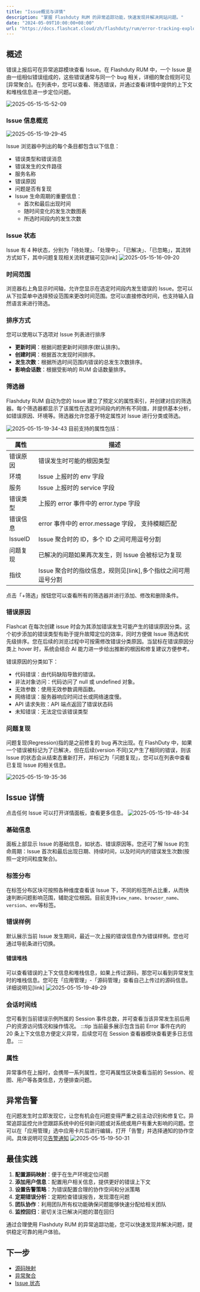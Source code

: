 ```yaml
---
title: "Issue概览与详情"
description: "掌握 Flashduty RUM 的异常追踪功能，快速发现并解决网站问题。"
date: "2024-05-09T10:00:00+08:00"
url: "https://docs.flashcat.cloud/zh/flashduty/rum/error-tracking-explorer"
---
```


## 概述

错误上报后可在异常追踪模块查看 Issue。在 Flashduty RUM 中，一个 Issue 是由一组相似错误组成的，这些错误通常与同一个 bug 相关，详细的聚合规则可见[异常聚合]。在列表中，您可以查看、筛选错误，并通过查看详情中提供的上下文和堆栈信息进一步定位问题。

![2025-05-15-15-52-09](https://docs-cdn.flashcat.cloud/imges/png/7eaffcd3d631d03ffb553f8956ff94ac.png)

### Issue 信息概览

![2025-05-15-19-29-45](https://docs-cdn.flashcat.cloud/imges/png/5fb33aa6b0283515ca9f2427ae4aff27.png)

Issue 浏览器中列出的每个条目都包含以下信息：

- 错误类型和错误消息
- 错误发生的文件路径
- 服务名称
- 错误原因
- 问题是否有复现
- Issue 生命周期的重要信息：
  - 首次和最后出现时间
  - 随时间变化的发生次数图表
  - 所选时间段内的发生次数

### Issue 状态

Issue 有 4 种状态，分别为「待处理」、「处理中」、「已解决」、「已忽略」，其流转方式如下，其中问题复现相关流转逻辑可见[link]
![2025-05-15-16-09-20](https://docs-cdn.flashcat.cloud/imges/png/d81cfab46793c24b044c8d87ef30402b.png)

### 时间范围

浏览器右上角显示时间轴，允许您显示在选定时间段内发生错误的 Issue。您可以从下拉菜单中选择预设范围来更改时间范围。您可以直接修改时间，也支持输入自然语言来进行筛选。

<!-- ![2025-05-15-19-33-18](https://docs-cdn.flashcat.cloud/imges/png/209a8a433ca5a2d5681865ff1e3c08f4.png) -->

### 排序方式

您可以使用以下选项对 Issue 列表进行排序

- **更新时间**：根据问题更新时间排序(默认排序)。
- **创建时间**：根据首次发现时间排序。
- **发生次数**：根据所选时间范围内错误的总发生次数排序。
- **影响会话数**：根据受影响的 RUM 会话数量排序。

### 筛选器

Flashduty RUM 自动为您的 Issue 建立了预定义的属性索引，并创建对应的筛选器。每个筛选器都显示了该属性在选定时间段内的所有不同值，并提供基本分析，如错误原因、环境等。筛选器允许您基于特定属性对 Issue 进行分类或筛选。

![2025-05-15-19-34-43](https://docs-cdn.flashcat.cloud/imges/png/718ff0527731fd89465a3a7e0fb7c7ea.png)
目前支持的属性包括：

| 属性     | 描述                                                          |
| -------- | ------------------------------------------------------------- |
| 错误原因 | 错误发生时可能的根因类型                                      |
| 环境     | Issue 上报时的 env 字段                                       |
| 服务     | Issue 上报时的 service 字段                                   |
| 错误类型 | 上报的 error 事件中的 error.type 字段                         |
| 错误信息 | error 事件中的 error.message 字段， 支持模糊匹配              |
| IssueID  | Issue 聚合时的 ID，多个 ID 之间可用逗号分割                   |
| 问题复现 | 已解决的问题如果再次发生，则 Issue 会被标记为复现             |
| 指纹     | Issue 聚合时的指纹信息，规则见[link],多个指纹之间可用逗号分割 |

点击「+筛选」按钮您可以查看所有的筛选器并进行添加、修改和删除条件。

### 错误原因

Flashcat 在每次创建 issue 时会为其添加错误发生可能产生的错误原因分类。这个初步添加的错误类型有助于提升故障定位的效率，同时方便做 Issue 筛选和优先级排序。您在后续的浏览过程中可按需修改错误分类原因。当鼠标在错误原因分类上 hover 时，系统会结合 AI 能力进一步给出推断的根因和修复建议方便参考。

<!-- ![2025-05-15-19-36-04](https://docs-cdn.flashcat.cloud/imges/png/24c6db8dd8d125edf81b7fba3d8d2f6b.png) -->

错误原因的分类如下：

- 代码错误：由代码缺陷导致的错误。
- 非法对象访问：代码访问了 null 或 undefined 对象。
- 无效参数：使用无效参数调用函数。
- 网络错误：服务器响应时间过长或网络速度慢。
- API 请求失败：API 端点返回了错误状态码
- 未知错误：无法定位该错误类型

### 问题复现

问题复现(Regression)指的是之前修复的 bug 再次出现。在 FlashDuty 中，如果一个错误被标记为了已解决，但在后续(version 不同)又产生了相同的错误，则该 Issue 的状态会从结束态重新打开，并标记为「问题复现」，您可以在列表中查看已复现 Issue 的相关信息。

![2025-05-15-19-35-36](https://docs-cdn.flashcat.cloud/imges/png/489e8b51c598fc2ef0a248508dd546d6.png)

## Issue 详情

点击任何 Issue 可以打开详情面板，查看更多信息。
![2025-05-15-19-48-34](https://docs-cdn.flashcat.cloud/imges/png/964b9102aca07b4e68b569acf1d99891.png)

### 基础信息

面板上部显示 Issue 的基础信息，如状态、错误原因等。您还可了解 Issue 的生命周期：Issue 首次和最后出现日期、持续时间，以及时间内的错误发生次数(按照一定时间粒度聚合)。

### 标签分布

在标签分布区块可按照各种维度查看该 Issue 下，不同的标签所占比重，从而快速判断问题影响范围，辅助定位根因。目前支持`view_name`、`browser_name`、`version`、`env`等标签。

### 错误样例

默认展示当前 Issue 发生期间，最近一次上报的错误信息作为错误样例。您也可通过导航条进行切换。

#### 错误堆栈

可以查看错误的上下文信息和堆栈信息，如果上传过源码，那您可以看到异常发生时的堆栈信息。您可在「应用管理」-「源码管理」查看自己上传过的源码信息。详细说明见[link]
![2025-05-15-19-49-29](https://docs-cdn.flashcat.cloud/imges/png/551f3fdc7eef25ac2888f71db87b9f69.png)

### 会话时间线

您可看到当前错误示例所属的 Session 事件总数，并可查看当该异常发生前后用户的资源访问情况和操作情况。
:::tip
当前最多展示包含当前 Error 事件在内的 20 条上下文信息方便定义异常，后续您可在 Session 查看器模块查看更多日志信息。
:::

### 属性

异常事件在上报时，会携带一系列属性，您可再属性区块查看当前的 Session、视图、用户等各类信息，方便排查问题。

## 异常告警

在问题发生时立即发现它，让您有机会在问题变得严重之前主动识别和修复它。异常追踪监控允许您跟踪系统中的任何新问题或对系统或用户有重大影响的问题。您可以在「应用管理」选中应用卡片后进行编辑，打开「告警」并选择通知的协作空间。具体说明可见[告警通知](https://docs.flashcat.cloud/zh/flashduty/rum/issue-alerting)
![2025-05-15-19-50-31](https://docs-cdn.flashcat.cloud/imges/png/eebe04d7a964b0dfaafd87daa9b6a345.png)

## 最佳实践

1. **配置源码映射**：便于在生产环境定位问题
2. **添加用户信息**：配置用户相关信息，提供更好的错误上下文
3. **设置告警策略**：为错误配置合理的协作空间和分派策略
4. **定期错误分析**：定期检查错误报告，发现潜在问题
5. **团队协作**：利用团队所有权功能确保问题能够快速分配给相关团队
6. **监控回归**：密切关注已解决问题的潜在回归

通过合理使用 Flashduty RUM 的异常追踪功能，您可以快速发现并解决问题，提供稳定可靠的用户体验。

## 下一步

- [源码映射](https://docs.flashcat.cloud/zh/flashduty/rum/sourcemap)
- [异常聚合](https://docs.flashcat.cloud/zh/flashduty/rum/error-grouping)
- [Issue 状态](https://docs.flashcat.cloud/zh/flashduty/rum/issue-state)
